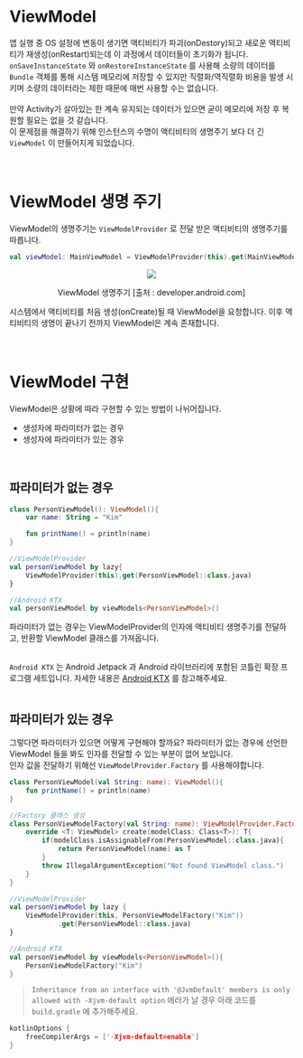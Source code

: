 # ViewModel
앱 실행 중 OS 설정에 변동이 생기면 액티비티가 파괴(onDestory)되고 새로운 액티비티가 재생성(onRestart)되는데 이 과정에서 데이터들이 초기화가 됩니다.  
`onSaveInstanceState` 와 `onRestoreInstanceState` 를 사용해 소량의 데이터를 `Bundle` 객체를 통해 시스템 메모리에 저장할 수 있지만 직렬화/역직렬화 비용을 발생 시키며 소량의 데이터라는 제한 때문에 매번 사용할 수는 없습니다.  
<br>
만약 Activity가 살아있는 한 계속 유지되는 데이터가 있으면 굳이 메모리에 저장 후 복원할 필요는 없을 것 같습니다.  
이 문제점을 해결하기 위해 인스턴스의 수명이 액티비티의 생명주기 보다 더 긴 `ViewModel` 이 만들어지게 되었습니다.
<br>
<br>
<br>

# ViewModel 생명 주기
ViewModel의 생명주기는 `ViewModelProvider` 로 전달 받은 액티비티의 생명주기를 따릅니다. 
```kotlin
val viewModel: MainViewModel = ViewModelProvider(this).get(MainViewModel::class.java)
```
<p align="center">
	<img src="https://developer.android.com/static/images/topic/libraries/architecture/viewmodel-lifecycle.png?hl=ko">
</p>
<p align="center">
	ViewModel 생명주기 [출처 : developer.android.com]
</p>

시스템에서 액티비티를 처음 생성(onCreate)될 때 ViewModel을 요청합니다. 이후 액티비티의 생명이 끝나기 전까지 ViewModel은 계속 존재합니다.
<br>
<br>
<br>

# ViewModel 구현
ViewModel은 상황에 따라 구현할 수 있는 방법이 나뉘어집니다.
- 생성자에 파라미터가 없는 경우
- 생성자에 파라미터가 있는 경우
<br>

## 파라미터가 없는 경우
```kotlin
class PersonViewModel(): ViewModel(){
	var name: String = "Kim"

	fun printName() = println(name)
}

//ViewModelProvider
val personViewModel by lazy{
	ViewModelProvider(this).get(PersonViewModel::class.java)
}

//Android KTX
val personViewModel by viewModels<PersonViewModel>()
```
파라미터가 없는 경우는 ViewModelProvider의 인자에 액티비티 생명주기를 전달하고, 반환할 ViewModel 클래스를 가져옵니다.  
<br>

`Android KTX` 는 Android Jetpack 과 Android 라이브러리에 포함된 코틀린 확장 프로그램 세트입니다. 자세한 내용은 [Android KTX](https://developer.android.com/kotlin/ktx) 를 참고해주세요.  
<br>

## 파라미터가 있는 경우
그렇다면 파라미터가 있으면 어떻게 구현해야 할까요? 파라미터가 없는 경우에 선언한 ViewModel 들을 봐도 인자를 전달할 수 있는 부분이 없어 보입니다.  
인자 값을 전달하기 위해선 `ViewModelProvider.Factory` 를 사용해야합니다.
```kotlin
class PersonViewModel(val String: name): ViewModel(){
	fun printName() = println(name)
}

//Factory 클래스 생성
class PersonViewModelFactory(val String: name): ViewModelProvider.Factory{
	override <T: ViewModel> create(modelClass: Class<T>): T{
		if(modelClass.isAssignableFrom(PersonViewModel::class.java){
			return PersonViewModel(name) as T
		}
		throw IllegalArgumentException("Not found ViewModel class.")
	}
}

//ViewModelProvider
val personViewModel by lazy {
	ViewModelProvider(this, PersonViewModelFactory("Kim"))
			.get(PersonViewModel::class.java)
}

//Android KTX
val personViewModel by viewModels<PersonViewModel>(){
	PersonViewModelFactory("Kim")
}
```
> `Inheritance from an interface with '@JvmDefault' members is only allowed with -Xjvm-default option` 에러가 날 경우 아래 코드를 `build.gradle` 에 추가해주세요.
```c
kotlinOptions {  
	freeCompilerArgs = ['-Xjvm-default=enable']  
}
```
<br>
<br>
<br>
